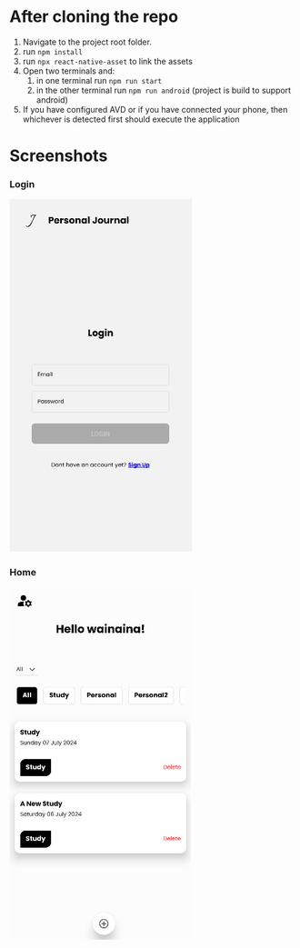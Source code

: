 <h1>After cloning the repo</h1>

1. Navigate to the project root folder.
2. run `npm install`
3. run `npx react-native-asset` to link the assets
4. Open two terminals and:
   1. in one terminal run `npm run start`
   2. in the other terminal run `npm run android` (project is build to support android)
5. If you have configured AVD or if you have connected your phone, then whichever is detected first should execute the application

<h1>Screenshots</h1>

<h3>Login</h3>

![Login Screen](sample_screenshots/login.png)

<h3>Home</h3>

![Login Screen](sample_screenshots/home.png)
